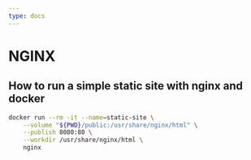 ```yaml
---
type: docs
---
```


# NGINX

## How to run a simple static site with nginx and docker

```bash
docker run --rm -it --name=static-site \
    --volume "${PWD}/public:/usr/share/nginx/html" \
    --publish 8080:80 \
    --workdir /usr/share/nginx/html \
    nginx
```
